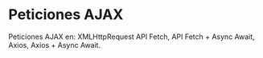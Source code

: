 # Peticiones AJAX

Peticiones AJAX en:
  XMLHttpRequest
  API Fetch,
  API Fetch + Async Await,
  Axios,
  Axios + Async Await.
